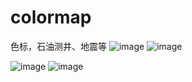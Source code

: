 # colormap
色标，石油测井、地震等
![image](https://github.com/hngfng/colormap/assets/7776069/403e9986-bd7d-476d-b7fe-2987ca19464a)
![image](https://github.com/hngfng/colormap/assets/7776069/dec85fe5-c455-445a-b795-690f8d5b78eb)

![image](https://github.com/hngfng/colormap/assets/7776069/588b7a90-4692-4cea-b922-cb3d0bd1425a)
![image](https://github.com/hngfng/colormap/assets/7776069/6fc1bb86-dbe9-40a4-a497-4b9e33181d6c)


